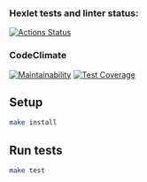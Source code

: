 ### Hexlet tests and linter status:
[![Actions Status](https://github.com/aleksabramov77/frontend-project-46/actions/workflows/hexlet-check.yml/badge.svg)](https://github.com/aleksabramov77/frontend-project-46/actions)

### CodeClimate
[![Maintainability](https://api.codeclimate.com/v1/badges/b9ba63181814bc7fa312/maintainability)](https://codeclimate.com/github/aleksabramov77/frontend-project-46/maintainability)
[![Test Coverage](https://api.codeclimate.com/v1/badges/b9ba63181814bc7fa312/test_coverage)](https://codeclimate.com/github/aleksabramov77/frontend-project-46/test_coverage)

## Setup

```bash
make install
```

## Run tests

```bash
make test
```
